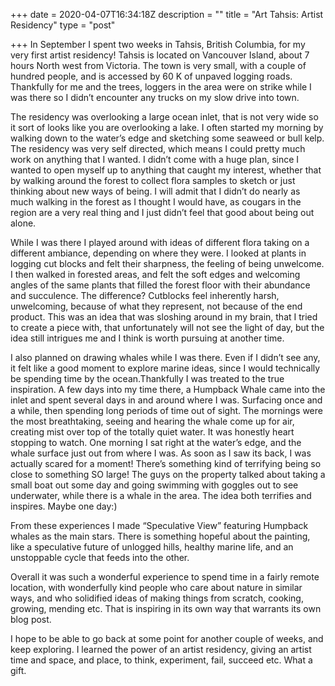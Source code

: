 +++
date = 2020-04-07T16:34:18Z
description = ""
title = "Art Tahsis: Artist Residency"
type = "post"

+++
In September I spent two weeks in Tahsis, British Columbia, for my very first artist residency! Tahsis is located on Vancouver Island, about 7 hours North west from Victoria. The town is very small, with a couple of hundred people, and is accessed by 60 K of unpaved logging roads. Thankfully for me and the trees, loggers in the area were on strike while I was there so I didn’t encounter any trucks on my slow drive into town.

The residency was overlooking a large ocean inlet, that is not very wide so it sort of looks like you are overlooking a lake. I often started my morning by walking down to the water’s edge and sketching some seaweed or bull kelp. The residency was very self directed, which means I could pretty much work on anything that I wanted. I didn’t come with a huge plan, since I wanted to open myself up to anything that caught my interest, whether that by walking around the forest to collect flora samples to sketch or just thinking about new ways of being. I will admit that I didn’t do nearly as much walking in the forest as I thought I would have, as cougars in the region are a very real thing and I just didn’t feel that good about being out alone.

While I was there I played around with ideas of different flora taking on a different ambiance, depending on where they were. I looked at plants in logging cut blocks and felt their sharpness, the feeling of being unwelcome. I then walked in forested areas, and felt the soft edges and welcoming angles of the same plants that filled the forest floor with their abundance and succulence. The difference? Cutblocks feel inherently harsh, unwelcoming, because of what they represent, not because of the end product. This was an idea that was sloshing around in my brain, that I tried to create a piece with, that unfortunately will not see the light of day, but the idea still intrigues me and I think is worth pursuing at another time.

I also planned on drawing whales while I was there. Even if I didn’t see any, it felt like a good moment to explore marine ideas, since I would technically be spending time by the ocean.Thankfully I was treated to the true inspiration. A few days into my time there, a Humpback Whale came into the inlet and spent several days in and around where I was. Surfacing once and a while, then spending long periods of time out of sight. The mornings were the most breathtaking, seeing and hearing the whale come up for air, creating mist over top of the totally quiet water. It was honestly heart stopping to watch. One morning I sat right at the water’s edge, and the whale surface just out from where I was. As soon as I saw its back, I was actually scared for a moment! There’s something kind of terrifying being so close to something SO large! The guys on the property talked about taking a small boat out some day and going swimming with goggles out to see underwater, while there is a whale in the area. The idea both terrifies and inspires. Maybe one day:)

From these experiences I made “Speculative View” featuring Humpback whales as the main stars. There is something hopeful about the painting, like a speculative future of unlogged hills, healthy marine life, and an unstoppable cycle that feeds into the other.

Overall it was such a wonderful experience to spend time in a fairly remote location, with wonderfully kind people who care about nature in similar ways, and who solidified ideas of making things from scratch, cooking, growing, mending etc. That is inspiring in its own way that warrants its own blog post.

I hope to be able to go back at some point for another couple of weeks, and keep exploring. I learned the power of an artist residency, giving an artist time and space, and place, to think, experiment, fail, succeed etc. What a gift.